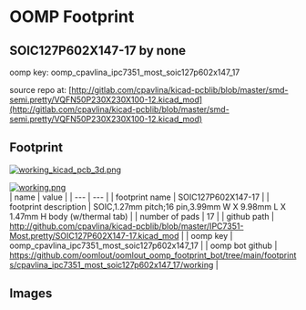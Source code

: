 # OOMP Footprint  
## SOIC127P602X147-17  by none  
  
oomp key: oomp_cpavlina_ipc7351_most_soic127p602x147_17  
  
source repo at: [http://gitlab.com/cpavlina/kicad-pcblib/blob/master/smd-semi.pretty/VQFN50P230X230X100-12.kicad_mod](http://gitlab.com/cpavlina/kicad-pcblib/blob/master/smd-semi.pretty/VQFN50P230X230X100-12.kicad_mod)  
## Footprint  
  
[![working_kicad_pcb_3d.png](working_kicad_pcb_3d_600.png)](working_kicad_pcb_3d.png)  
  
[![working.png](working_600.png)](working.png)  
| name | value | 
| --- | --- | 
| footprint name | SOIC127P602X147-17 | 
| footprint description | SOIC,1.27mm pitch;16 pin,3.99mm W X 9.98mm L X 1.47mm H body (w/thermal tab) | 
| number of pads | 17 | 
| github path | http://github.com/cpavlina/kicad-pcblib/blob/master/IPC7351-Most.pretty/SOIC127P602X147-17.kicad_mod | 
| oomp key | oomp_cpavlina_ipc7351_most_soic127p602x147_17 | 
| oomp bot github | https://github.com/oomlout/oomlout_oomp_footprint_bot/tree/main/footprints/cpavlina_ipc7351_most_soic127p602x147_17/working | 
## Images  
